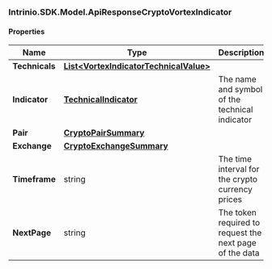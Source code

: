 [//]: # (CLASS:Intrinio.SDK.Model.ApiResponseCryptoVortexIndicator)

[//]: # (KIND:object)

### Intrinio.SDK.Model.ApiResponseCryptoVortexIndicator
#### Properties

[//]: # (START_DEFINITION)

Name | Type | Description
------------ | ------------- | -------------
**Technicals** | [**List&lt;VortexIndicatorTechnicalValue&gt;**](VortexIndicatorTechnicalValue.md) |  &nbsp;
**Indicator** | [**TechnicalIndicator**](TechnicalIndicator.md) | The name and symbol of the technical indicator &nbsp;
**Pair** | [**CryptoPairSummary**](CryptoPairSummary.md) |  &nbsp;
**Exchange** | [**CryptoExchangeSummary**](CryptoExchangeSummary.md) |  &nbsp;
**Timeframe** | string | The time interval for the crypto currency prices &nbsp;
**NextPage** | string | The token required to request the next page of the data &nbsp;

[//]: # (END_DEFINITION)


[//]: # (CONTAINED_CLASS:Intrinio.SDK.Model.VortexIndicatorTechnicalValue)


[//]: # (CONTAINED_CLASS:Intrinio.SDK.Model.TechnicalIndicator)


[//]: # (CONTAINED_CLASS:Intrinio.SDK.Model.CryptoPairSummary)


[//]: # (CONTAINED_CLASS:Intrinio.SDK.Model.CryptoExchangeSummary)


